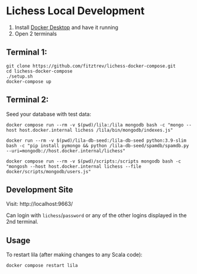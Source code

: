 # Lichess Local Development

1. Install [Docker Desktop](https://www.docker.com/products/docker-desktop/) and have it running
2. Open 2 terminals

## Terminal 1:

```
git clone https://github.com/fitztrev/lichess-docker-compose.git
cd lichess-docker-compose
./setup.sh
docker-compose up
```

## Terminal 2:

Seed your database with test data:

```
docker compose run --rm -v $(pwd)/lila:/lila mongodb bash -c "mongo --host host.docker.internal lichess /lila/bin/mongodb/indexes.js"

docker run --rm -v $(pwd)/lila-db-seed:/lila-db-seed python:3.9-slim bash -c "pip install pymongo && python /lila-db-seed/spamdb/spamdb.py --uri=mongodb://host.docker.internal/lichess"

docker compose run --rm -v $(pwd)/scripts:/scripts mongodb bash -c "mongosh --host host.docker.internal lichess --file docker/scripts/mongodb/users.js"
```

## Development Site

Visit: http://localhost:9663/

Can login with `lichess`/`password` or any of the other logins displayed in the 2nd terminal.

## Usage

To restart lila (after making changes to any Scala code):

```
docker compose restart lila
```
